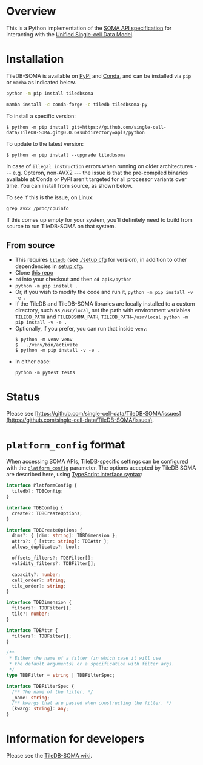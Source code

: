 # Overview

This is a Python implementation of the [SOMA API specification](https://github.com/single-cell-data/SOMA/blob/main/abstract_specification.md) for interacting with the [Unified Single-cell Data Model](https://github.com/single-cell-data/SOMA).

# Installation

TileDB-SOMA is available on [PyPI](https://pypi.org/project/tiledbsoma/) and [Conda](https://anaconda.org/tiledb/tiledbsoma-py), and can be installed via `pip` or `mamba` as indicated below.

```bash
python -m pip install tiledbsoma
```

```bash
mamba install -c conda-forge -c tiledb tiledbsoma-py
```

To install a specific version:

```shell
$ python -m pip install git+https://github.com/single-cell-data/TileDB-SOMA.git@0.0.6#subdirectory=apis/python
```

To update to the latest version:

```shell
$ python -m pip install --upgrade tiledbsoma
```

In case of `illegal instruction` errors when running on older architectures --- e.g. Opteron, non-AVX2 --- the issue is that the pre-compiled binaries available at Conda or PyPI aren't targeted for all processor variants over time. You can install from source, as shown below.

To see if this is the issue, on Linux:

```
grep avx2 /proc/cpuinfo
```

If this comes up empty for your system, you'll definitely need to build from source to run TileDB-SOMA on that system.

## From source

* This requires [`tiledb`](https://github.com/TileDB-Inc/TileDB-Py) (see [./setup.cfg](setup.cfg) for version), in addition to other dependencies in [setup.cfg](./setup.cfg).
* Clone [this repo](https://github.com/single-cell-data/TileDB-SOMA)
* `cd` into your checkout and then `cd apis/python`
* `python -m pip install .`
* Or, if you wish to modify the code and run it, `python -m pip install -v -e .`
* If the TileDB and TileDB-SOMA libraries are locally installed to a custom directory, such as `/usr/local`, set the path with environment variables `TILEDB_PATH` and `TILEDBSOMA_PATH`, `TILEDB_PATH=/usr/local python -m pip install -v -e .`
* Optionally, if you prefer, you can run that inside `venv`:
  ```shell
  $ python -m venv venv
  $ . ./venv/bin/activate
  $ python -m pip install -v -e .
  ```
* In either case:
  ```shell
  python -m pytest tests
  ```

# Status

Please see [https://github.com/single-cell-data/TileDB-SOMA/issues](https://github.com/single-cell-data/TileDB-SOMA/issues).

# `platform_config` format

When accessing SOMA APIs, TileDB-specific settings can be configured with the [`platform_config`](https://github.com/single-cell-data/SOMA/blob/main/abstract_specification.md#platform-specific-configuration) parameter.
The options accepted by TileDB SOMA are described here, using [TypeScript interface syntax](https://www.typescriptlang.org/docs/handbook/2/objects.html):

```typescript
interface PlatformConfig {
  tiledb?: TDBConfig;
}

interface TDBConfig {
  create?: TDBCreateOptions;
}

interface TDBCreateOptions {
  dims?: { [dim: string]: TDBDimension };
  attrs?: { [attr: string]: TDBAttr };
  allows_duplicates?: bool;

  offsets_filters?: TDBFilter[];
  validity_filters?: TDBFilter[];

  capacity?: number;
  cell_order?: string;
  tile_order?: string;
}

interface TDBDimension {
  filters?: TDBFilter[];
  tile?: number;
}

interface TDBAttr {
  filters?: TDBFilter[];
}

/**
 * Either the name of a filter (in which case it will use
 * the default arguments) or a specification with filter args.
 */
type TDBFilter = string | TDBFilterSpec;

interface TDBFilterSpec {
  /** The name of the filter. */
  _name: string;
  /** kwargs that are passed when constructing the filter. */
  [kwarg: string]: any;
}
```

# Information for developers

Please see the [TileDB-SOMA wiki](https://github.com/single-cell-data/TileDB-SOMA/wiki).

<!-- temp for readthedocs testing -->
